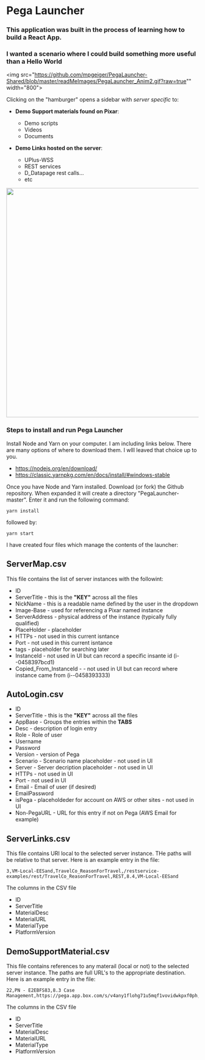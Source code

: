 
# Pega Launcher
### This application was built in the process of learning how to build a React App.   
### I wanted a scenario where I could build something more useful than a Hello World

<img src="https://github.com/mpgeiger/PegaLauncher-Shared/blob/master/readMeImages/PegaLauncher_Anim2.gif?raw=true"" width="800">

Clicking on the "hamburger" opens a sidebar with *server specific* to:
* **Demo Support materials found on Pixar**:
    * Demo scripts
    * Videos
    * Documents

* **Demo Links hosted on the server**:
    * UPlus-WSS
    * REST services
    * D_Datapage rest calls...
    * etc

<img src="../master/readMeImages/sideBar.png" width="600">

### Steps to install and run **Pega Launcher**

Install Node and Yarn on your computer.   I am including links below.   There are many options of where to download them.   I wlll leaved that choice up to you.
* https://nodejs.org/en/download/
* https://classic.yarnpkg.com/en/docs/install/#windows-stable

Once you have Node and Yarn installed.   Download (or fork) the Github repository.   When expanded it will create a directory "PegaLauncher-master".   Enter it and run the following command:

    yarn install
followed by:

    yarn start

I have created four files which manage the contents of the launcher:
## ServerMap.csv
This file contains the list of server instances with the followint:
* ID
* ServerTitle - this is the **"KEY"** across all the files
* NickName       - this is a readable name defined by the user in the dropdown
* Image-Base     - used for referencing a Pixar named instance
* ServerAddress  - physical address of the instance (typically fully qualified)
* PlaceHolder    - placeholder
* HTTPs          - not used in this current isntance
* Port           - not used in this current isntance
* tags           - placeholder for searching later
* InstanceId     - not used in UI but can record a specific insante id (i--0458397bcd1)
* Copied_From_InstanceId - - not used in UI but can record where instance came from (i--0458393333)

## AutoLogin.csv
* ID
* ServerTitle - this is the **"KEY"** across all the files
* AppBase - Groups the entries within the **TABS**
* Desc - description of login entry
* Role - Role of user
* Username
* Password
* Version - version of Pega
* Scenario - Scenario name placeholder - not used in UI
* Server - Server decription placeholder - not used in UI
* HTTPs  - not used in UI
* Port  - not used in UI
* Email - Email of user (if desired)
* EmailPassword
* isPega - placeholdeder for account on AWS or other sites - not used in UI
* Non-PegaURL - URL for this entry if not on Pega (AWS Email for example)

## ServerLinks.csv
This file contains URI local to the selected server instance.   THe paths will be relative to that server.   Here is an example entry in the file:

    
    3,VM-Local-EESand,TravelCo_ReasonForTravel,/restservice-examples/rest/TravelCo_ReasonForTravel,REST,8.4,VM-Local-EESand
    

The columns in the CSV file
* ID
* ServerTitle
* MaterialDesc
* MaterialURL
* MaterialType
* PlatformVersion


## DemoSupportMaterial.csv
This file contains references to any materail (local or not) to the selected server instance.  The paths are full URL's to the appropriate destination.   Here is an example entry in the file:

    22,PN - E2EBFS83,8.3 Case Management,https://pega.app.box.com/s/v4any1flohg71u5mqf1vovidwkpxf0ph,Doc,8.3

The columns in the CSV file
* ID
* ServerTitle
* MaterialDesc
* MaterialURL
* MaterialType
* PlatformVersion




<!-- 
In the project directory, you can run:

### `yarn start`

Runs the app in the development mode.<br />
Open [http://localhost:3000](http://localhost:3000) to view it in the browser.

The page will reload if you make edits.<br />
You will also see any lint errors in the console.

### `yarn test`

Launches the test runner in the interactive watch mode.<br />
See the section about [running tests](https://facebook.github.io/create-react-app/docs/running-tests) for more information.

### `yarn build`

Builds the app for production to the `build` folder.<br />
It correctly bundles React in production mode and optimizes the build for the best performance.

The build is minified and the filenames include the hashes.<br />
Your app is ready to be deployed!

See the section about [deployment](https://facebook.github.io/create-react-app/docs/deployment) for more information.



 -->

<!-- 

## Learn More

This project was bootstrapped with [Create React App](https://github.com/facebook/create-react-app).


You can learn more in the [Create React App documentation](https://facebook.github.io/create-react-app/docs/getting-started).

To learn React, check out the [React documentation](https://reactjs.org/).

### Code Splitting

This section has moved here: https://facebook.github.io/create-react-app/docs/code-splitting

### Analyzing the Bundle Size

This section has moved here: https://facebook.github.io/create-react-app/docs/analyzing-the-bundle-size

### Making a Progressive Web App

This section has moved here: https://facebook.github.io/create-react-app/docs/making-a-progressive-web-app

### Advanced Configuration

This section has moved here: https://facebook.github.io/create-react-app/docs/advanced-configuration

### Deployment

This section has moved here: https://facebook.github.io/create-react-app/docs/deployment

### `yarn build` fails to minify

This section has moved here: https://facebook.github.io/create-react-app/docs/troubleshooting#npm-run-build-fails-to-minify -->
